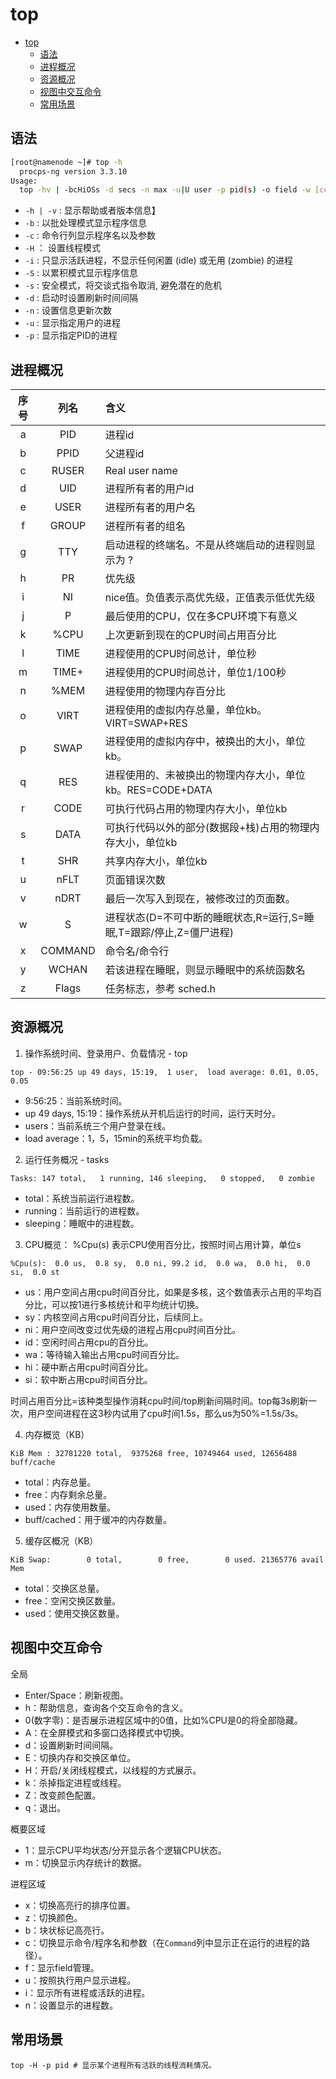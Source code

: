 # top

<!-- TOC -->

- [top](#top)
    - [语法](#语法)
    - [进程概况](#进程概况)
    - [资源概况](#资源概况)
    - [视图中交互命令](#视图中交互命令)
    - [常用场景](#常用场景)

<!-- /TOC -->


## 语法

``` sh
[root@namenode ~]# top -h
  procps-ng version 3.3.10
Usage:
  top -hv | -bcHiOSs -d secs -n max -u|U user -p pid(s) -o field -w [cols]
```

- `-h | -v` : 显示帮助或者版本信息】
- `-b` : 以批处理模式显示程序信息
- `-c` : 命令行列显示程序名以及参数
- `-H` ： 设置线程模式
- `-i` : 只显示活跃进程，不显示任何闲置 (idle) 或无用 (zombie) 的进程
- `-S` : 以累积模式显示程序信息
- `-s` : 安全模式，将交谈式指令取消, 避免潜在的危机
- `-d` : 启动时设置刷新时间间隔
- `-n` : 设置信息更新次数
- `-u` : 显示指定用户的进程
- `-p` : 显示指定PID的进程


## 进程概况

序号 | 列名  |  含义
|:---:|:---:|:---|
| a  |  PID        |   进程id
| b  |  PPID       |   父进程id
| c  |  RUSER      |   Real user name
| d  |  UID        |   进程所有者的用户id
| e  |  USER       |   进程所有者的用户名
| f  |  GROUP      |   进程所有者的组名
| g  |  TTY        |   启动进程的终端名。不是从终端启动的进程则显示为 ?
| h  |  PR         |   优先级
| i  |  NI         |   nice值。负值表示高优先级，正值表示低优先级
| j  |  P          |   最后使用的CPU，仅在多CPU环境下有意义
| k  |  %CPU       |   上次更新到现在的CPU时间占用百分比
| l  |  TIME       |   进程使用的CPU时间总计，单位秒
| m  |  TIME+      |   进程使用的CPU时间总计，单位1/100秒
| n  |  %MEM       |   进程使用的物理内存百分比
| o  |  VIRT       |   进程使用的虚拟内存总量，单位kb。VIRT=SWAP+RES
| p  |  SWAP       |   进程使用的虚拟内存中，被换出的大小，单位kb。
| q  |  RES        |   进程使用的、未被换出的物理内存大小，单位kb。RES=CODE+DATA
| r  |  CODE       |   可执行代码占用的物理内存大小，单位kb
| s  |  DATA       |   可执行代码以外的部分(数据段+栈)占用的物理内存大小，单位kb
| t  |  SHR        |   共享内存大小，单位kb
| u  |  nFLT       |   页面错误次数
| v  |  nDRT       |   最后一次写入到现在，被修改过的页面数。
| w  |  S          |   进程状态(D=不可中断的睡眠状态,R=运行,S=睡眠,T=跟踪/停止,Z=僵尸进程)
| x  |  COMMAND    |   命令名/命令行
| y  |  WCHAN      |   若该进程在睡眠，则显示睡眠中的系统函数名
| z  |  Flags      |   任务标志，参考 sched.h

## 资源概况

1. 操作系统时间、登录用户、负载情况 - top

```
top - 09:56:25 up 49 days, 15:19,  1 user,  load average: 0.01, 0.05, 0.05
```

- 9:56:25：当前系统时间。
- up 49 days, 15:19：操作系统从开机后运行的时间，运行天时分。
- users：当前系统三个用户登录在线。
- load average：1，5，15min的系统平均负载。

2. 运行任务概况 - tasks

```
Tasks: 147 total,   1 running, 146 sleeping,   0 stopped,   0 zombie
```

- total：系统当前运行进程数。
- running：当前运行的进程数。
- sleeping：睡眠中的进程数。

3. CPU概览： %Cpu(s) 表示CPU使用百分比，按照时间占用计算，单位s

```
%Cpu(s):  0.0 us,  0.8 sy,  0.0 ni, 99.2 id,  0.0 wa,  0.0 hi,  0.0 si,  0.0 st
```

- us：用户空间占用cpu时间百分比，如果是多核，这个数值表示占用的平均百分比，可以按1进行多核统计和平均统计切换。
- sy：内核空间占用cpu时间百分比，后续同上。
- ni：用户空间改变过优先级的进程占用cpu时间百分比。
- id：空闲时间占用cpu的百分比。
- wa：等待输入输出占用cpu时间百分比。
- hi：硬中断占用cpu时间百分比。
- si：软中断占用cpu时间百分比。

时间占用百分比=该种类型操作消耗cpu时间/top刷新间隔时间。top每3s刷新一次，用户空间进程在这3秒内试用了cpu时间1.5s，那么us为50%=1.5s/3s。

4. 内存概览（KB）

```
KiB Mem : 32781220 total,  9375268 free, 10749464 used, 12656488 buff/cache
```

- total：内存总量。
- free：内存剩余总量。
- used：内存使用数量。
- buff/cached：用于缓冲的内存数量。

5. 缓存区概况（KB）

```
KiB Swap:        0 total,        0 free,        0 used. 21365776 avail Mem
```

- total：交换区总量。
- free：空闲交换区数量。
- used：使用交换区数量。


## 视图中交互命令

全局

- Enter/Space：刷新视图。
- h：帮助信息，查询各个交互命令的含义。
- 0(数字零)：是否展示进程区域中的0值，比如%CPU是0的将全部隐藏。
- A：在全屏模式和多窗口选择模式中切换。
- d：设置刷新时间间隔。
- E：切换内存和交换区单位。
- H：开启/关闭线程模式，以线程的方式展示。
- k：杀掉指定进程或线程。
- Z：改变颜色配置。
- q：退出。

概要区域

- 1：显示CPU平均状态/分开显示各个逻辑CPU状态。
- m：切换显示内存统计的数据。

进程区域

- x：切换高亮行的排序位置。
- z：切换颜色。
- b：块状标记高亮行。
- c：切换显示命令/程序名和参数（在`Command`列中显示正在运行的进程的路径）。
- f：显示field管理。
- u：按照执行用户显示进程。
- i：显示所有进程或活跃的进程。
- n：设置显示的进程数。

## 常用场景

```
top -H -p pid # 显示某个进程所有活跃的线程消耗情况。
```